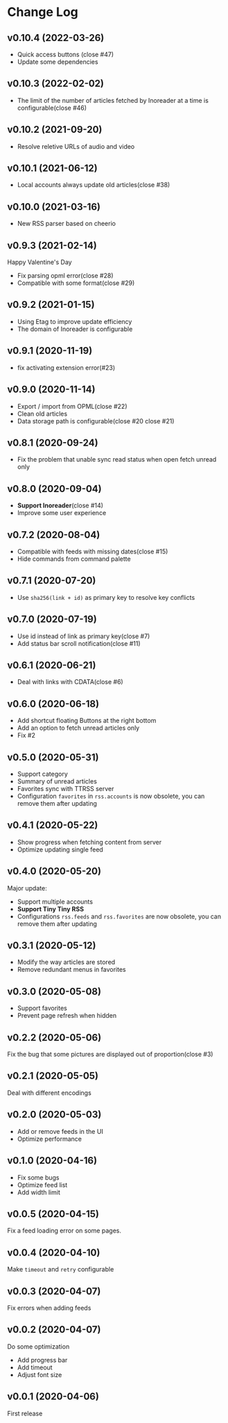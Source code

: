 # Change Log

## v0.10.4 (2022-03-26)

- Quick access buttons (close #47)
- Update some dependencies

## v0.10.3 (2022-02-02)

- The limit of the number of articles fetched by Inoreader at a time is configurable(close #46)

## v0.10.2 (2021-09-20)

- Resolve reletive URLs of audio and video

## v0.10.1 (2021-06-12)

- Local accounts always update old articles(close #38)

## v0.10.0 (2021-03-16)

- New RSS parser based on cheerio

## v0.9.3 (2021-02-14)

Happy Valentine's Day

- Fix parsing opml error(close #28)
- Compatible with some format(close #29)

## v0.9.2 (2021-01-15)

- Using Etag to improve update efficiency
- The domain of Inoreader is configurable

## v0.9.1 (2020-11-19)

- fix activating extension error(#23)

## v0.9.0 (2020-11-14)

- Export / import from OPML(close #22)
- Clean old articles
- Data storage path is configurable(close #20 close #21)

## v0.8.1 (2020-09-24)

- Fix the problem that unable sync read status when open fetch unread only

## v0.8.0 (2020-09-04)

- **Support Inoreader**(close #14)
-  Improve some user experience

## v0.7.2 (2020-08-04)

- Compatible with feeds with missing dates(close #15)
- Hide commands from command palette

## v0.7.1 (2020-07-20)

- Use `sha256(link + id)` as primary key to resolve key conflicts

## v0.7.0 (2020-07-19)

- Use id instead of link as primary key(close #7)
- Add status bar scroll notification(close #11)

## v0.6.1 (2020-06-21)

- Deal with links with CDATA(close #6)

## v0.6.0 (2020-06-18)

- Add shortcut floating Buttons at the right bottom
- Add an option to fetch unread articles only
- Fix #2

## v0.5.0 (2020-05-31)

- Support category
- Summary of unread articles
- Favorites sync with TTRSS server
- Configuration `favorites` in `rss.accounts` is now obsolete, you can remove them after updating

## v0.4.1 (2020-05-22)

- Show progress when fetching content from server
- Optimize updating single feed

## v0.4.0 (2020-05-20)

Major update:

- Support multiple accounts
- **Support Tiny Tiny RSS**
- Configurations `rss.feeds` and `rss.favorites` are now obsolete, you can remove them after updating

## v0.3.1 (2020-05-12)

- Modify the way articles are stored
- Remove redundant menus in favorites

## v0.3.0 (2020-05-08)

- Support favorites
- Prevent page refresh when hidden

## v0.2.2 (2020-05-06)

Fix the bug that some pictures are displayed out of proportion(close #3)

## v0.2.1 (2020-05-05)

Deal with different encodings

## v0.2.0 (2020-05-03)

- Add or remove feeds in the UI
- Optimize performance

## v0.1.0 (2020-04-16)

- Fix some bugs
- Optimize feed list
- Add width limit

## v0.0.5 (2020-04-15)

Fix a feed loading error on some pages.

## v0.0.4 (2020-04-10)

Make `timeout` and `retry` configurable

## v0.0.3 (2020-04-07)

Fix errors when adding feeds

## v0.0.2 (2020-04-07)

Do some optimization

- Add progress bar
- Add timeout
- Adjust font size

## v0.0.1 (2020-04-06)

First release
